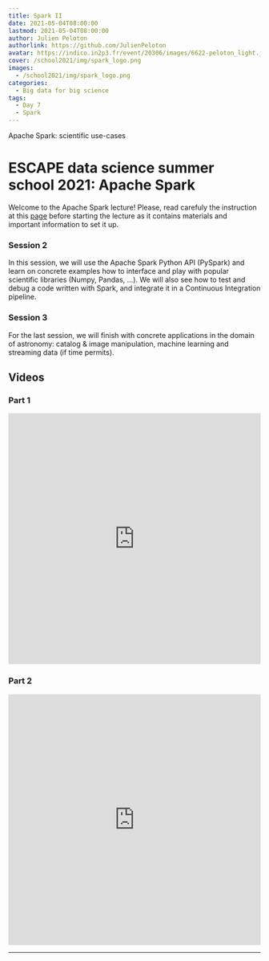 ```yaml
---
title: Spark II
date: 2021-05-04T08:00:00
lastmod: 2021-05-04T08:00:00
author: Julien Peloton
authorlink: https://github.com/JulienPeloton
avatar: https://indico.in2p3.fr/event/20306/images/6622-peloton_light.jpg
cover: /school2021/img/spark_logo.png
images:
  - /school2021/img/spark_logo.png
categories:
  - Big data for big science
tags:
  - Day 7
  - Spark
---
```


Apache Spark: scientific use-cases

<!--more-->
<!---->

<!-- Dear instructor:
* The dates at the top of this markdown (.md) document will help order the classes in the portal.
Please, if you don't need to, do not change the one that is now.
* Take into account that there is a feature in the dates: if you use a date in the future, the class will be not visible in the portal until the date you have assigned.
* You can create dedicated folders if you need to.
* But if you simply need to add some pictures, you can use the folder ../static/img/ mentioned at the top as /school2021/img/
-->

<!---->

# ESCAPE data science summer school 2021: Apache Spark

Welcome to the Apache Spark lecture! Please, read carefuly the instruction at this [page](https://github.com/escape2020/school2021/tree/main/spark) before starting the lecture as it contains materials and important information to set it up. 

### Session 2

In this session, we will use the Apache Spark Python API (PySpark) and learn on concrete examples how to interface and play with popular scientific libraries (Numpy, Pandas, ...). We will also see how to test and debug a code written with Spark, and integrate it in a Continuous Integration pipeline.

### Session 3

For the last session, we will finish with concrete applications in the domain of astronomy: catalog & image manipulation, machine learning and streaming data (if time permits).


## Videos

### Part 1

<iframe width="100%" height="500" src="https://www.youtube.com/embed/mdp2fM2YFCU" title="YouTube video player" frameborder="0" allow="accelerometer; autoplay; clipboard-write; encrypted-media; gyroscope; picture-in-picture" allowfullscreen></iframe>


### Part 2

<iframe width="100%" height="500" src="https://www.youtube.com/embed/DrEH5-0FSig" title="YouTube video player" frameborder="0" allow="accelerometer; autoplay; clipboard-write; encrypted-media; gyroscope; picture-in-picture" allowfullscreen></iframe>

---
